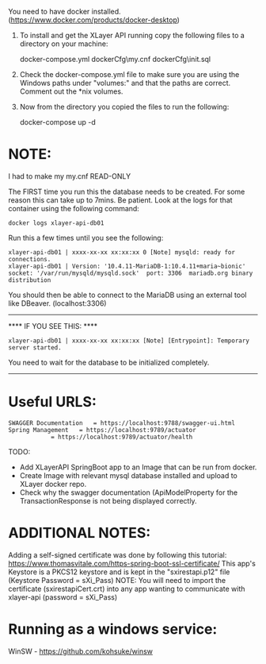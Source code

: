 You need to have docker installed. (https://www.docker.com/products/docker-desktop)

1. To install and get the XLayer API running copy the following files to a directory on your machine:

	docker-compose.yml
	dockerCfg\my.cnf
	dockerCfg\init.sql

2. Check the docker-compose.yml file to make sure you are using the Windows paths under "volumes:" and that the paths are correct.  Comment out the *nix volumes.

3. Now from the directory you copied the files to run the following:

	docker-compose up -d

NOTE:
=====
I had to make my my.cnf READ-ONLY

The FIRST time you run this the database needs to be created.  For some reason this can take up to 7mins.  Be patient.  Look at the logs for that container using the following command:

	docker logs xlayer-api-db01
	
Run this a few times until you see the following:
	
	xlayer-api-db01 | xxxx-xx-xx xx:xx:xx 0 [Note] mysqld: ready for connections.
	xlayer-api-db01 | Version: '10.4.11-MariaDB-1:10.4.11+maria~bionic'  socket: '/var/run/mysqld/mysqld.sock'  port: 3306  mariadb.org binary distribution

You should then be able to connect to the MariaDB using an external tool like DBeaver. (localhost:3306)

---------------------------------------------------------------------------------------------------------
**** IF YOU SEE THIS: ****

	xlayer-api-db01 | xxxx-xx-xx xx:xx:xx [Note] [Entrypoint]: Temporary server started.
	
You need to wait for the database to be initialized completely.

---------------------------------------------------------------------------------------------------------

Useful URLS:
============
	SWAGGER Documentation	= https://localhost:9788/swagger-ui.html
	Spring Management	= https://localhost:9789/actuator
				= https://localhost:9789/actuator/health

TODO:
- Add XLayerAPI SpringBoot app to an Image that can be run from docker.
- Create Image with relevant mysql database installed and upload to XLayer docker repo.
- Check why the swagger documentation (ApiModelProperty for the TransactionResponse is not being displayed correctly.

ADDITIONAL NOTES:
=================
Adding a self-signed certificate was done by following this tutorial: https://www.thomasvitale.com/https-spring-boot-ssl-certificate/
This app's Keystore is a PKCS12 keystore and is kept in the "sxirestapi.p12" file (Keystore Password = sXi_Pass)
NOTE: You will need to import the certificate (sxirestapiCert.crt) into any app wanting to communicate with xlayer-api (password = sXi_Pass)

Running as a windows service:
=============================
WinSW - https://github.com/kohsuke/winsw
